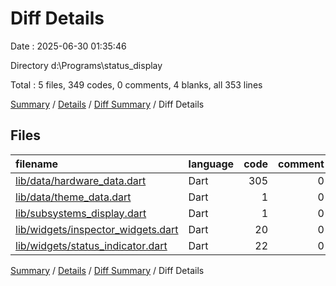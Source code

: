 # Diff Details

Date : 2025-06-30 01:35:46

Directory d:\\Programs\\status_display

Total : 5 files,  349 codes, 0 comments, 4 blanks, all 353 lines

[Summary](results.md) / [Details](details.md) / [Diff Summary](diff.md) / Diff Details

## Files
| filename | language | code | comment | blank | total |
| :--- | :--- | ---: | ---: | ---: | ---: |
| [lib/data/hardware\_data.dart](/lib/data/hardware_data.dart) | Dart | 305 | 0 | 0 | 305 |
| [lib/data/theme\_data.dart](/lib/data/theme_data.dart) | Dart | 1 | 0 | 0 | 1 |
| [lib/subsystems\_display.dart](/lib/subsystems_display.dart) | Dart | 1 | 0 | 0 | 1 |
| [lib/widgets/inspector\_widgets.dart](/lib/widgets/inspector_widgets.dart) | Dart | 20 | 0 | 3 | 23 |
| [lib/widgets/status\_indicator.dart](/lib/widgets/status_indicator.dart) | Dart | 22 | 0 | 1 | 23 |

[Summary](results.md) / [Details](details.md) / [Diff Summary](diff.md) / Diff Details